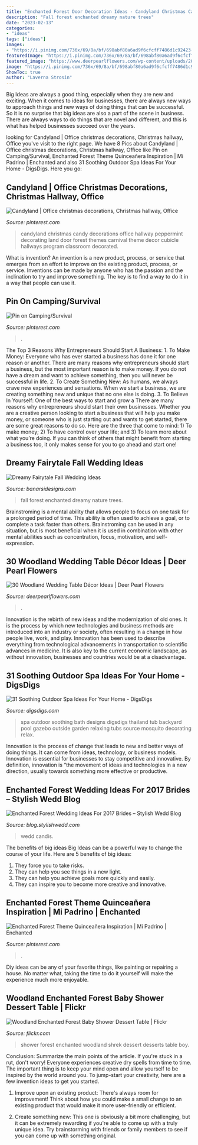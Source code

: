 ```yaml
---
title: "Enchanted Forest Door Decoration Ideas - Candyland Christmas Candy Decorations Office Hallway Peppermint Decorating Land Door Forest Themes Carnival Theme Decor Cubicle Hallways Program Classroom Decorated"
description: "Fall forest enchanted dreamy nature trees"
date: "2023-02-13"
categories:
- "ideas"
tags: ["ideas"]
images:
- "https://i.pinimg.com/736x/69/8a/bf/698abf80a6ad9f6cfcff7486d1c92423--candyland-peppermint.jpg"
featuredImage: "https://i.pinimg.com/736x/69/8a/bf/698abf80a6ad9f6cfcff7486d1c92423--candyland-peppermint.jpg"
featured_image: "https://www.deerpearlflowers.com/wp-content/uploads/2015/09/outdoor-woodland-wedding-reception-decor.jpg"
image: "https://i.pinimg.com/736x/69/8a/bf/698abf80a6ad9f6cfcff7486d1c92423--candyland-peppermint.jpg"
ShowToc: true
author: "Laverna Strosin"
---
```



Big Ideas are always a good thing, especially when they are new and exciting. When it comes to ideas for businesses, there are always new ways to approach things and new ways of doing things that can be successful. So it is no surprise that big ideas are also a part of the scene in business. There are always ways to do things that are novel and different, and this is what has helped businesses succeed over the years.

	

		
looking for Candyland | Office christmas decorations, Christmas hallway, Office you've visit to the right page. We have 8 Pics about Candyland | Office christmas decorations, Christmas hallway, Office like Pin on Camping/Survival, Enchanted Forest Theme Quinceañera Inspiration | Mi Padrino | Enchanted and also 31 Soothing Outdoor Spa Ideas For Your Home - DigsDigs. Here you go:
		
    
## Candyland | Office Christmas Decorations, Christmas Hallway, Office

<img loading=lazy src="https://i.pinimg.com/736x/69/8a/bf/698abf80a6ad9f6cfcff7486d1c92423--candyland-peppermint.jpg" onerror="this.onerror=null;this.src='https://tse2.mm.bing.net/th?id=OIP.WHYNohFT3WZw30xzU7bKSgHaJ3&amp;pid=15.1';" alt="Candyland | Office christmas decorations, Christmas hallway, Office">

_Source: pinterest.com_

>candyland christmas candy decorations office hallway peppermint decorating land door forest themes carnival theme decor cubicle hallways program classroom decorated. 

	

What is invention?
An invention is a new product, process, or service that emerges from an effort to improve on the existing product, process, or service. Inventions can be made by anyone who has the passion and the inclination to try and improve something. The key is to find a way to do it in a way that people can use it.

    
## Pin On Camping/Survival

<img loading=lazy src="https://i.pinimg.com/736x/9b/0d/10/9b0d106942b8001ac25c42db37dcc088.jpg" onerror="this.onerror=null;this.src='https://tse4.mm.bing.net/th?id=OIP.kluFiU8mO02xbZ4Z9Owe5AAAAA&amp;pid=15.1';" alt="Pin on Camping/Survival">

_Source: pinterest.com_

>. 

	

The Top 3 Reasons Why Entrepreneurs Should Start A Business: 1. To Make Money: Everyone who has ever started a business has done it for one reason or another. There are many reasons why entrepreneurs should start a business, but the most important reason is to make money. If you do not have a dream and want to achieve something, then you will never be successful in life. 2. To Create Something New: As humans, we always crave new experiences and sensations. When we start a business, we are creating something new and unique that no one else is doing. 3. To Believe In Yourself: One of the best ways to start and grow a
There are many reasons why entrepreneurs should start their own businesses. Whether you are a creative person looking to start a business that will help you make money, or someone who is just starting out and wants to get started, there are some great reasons to do so. Here are the three that come to mind: 1) To make money; 2) To have control over your life; and 3) To learn more about what you’re doing. If you can think of others that might benefit from starting a business too, it only makes sense for you to go ahead and start one!

    
## Dreamy Fairytale Fall Wedding Ideas

<img loading=lazy src="http://www.banarsidesigns.com/blog/wp-content/uploads/2017/09/fall-enchanted-forest-wedding.jpg" onerror="this.onerror=null;this.src='https://tse1.mm.bing.net/th?id=OIP.LBsApAOCC597J84TdG7WWwHaLH&amp;pid=15.1';" alt="Dreamy Fairytale Fall Wedding Ideas">

_Source: banarsidesigns.com_

>fall forest enchanted dreamy nature trees. 

	

Brainstroming is a mental ability that allows people to focus on one task for a prolonged period of time. This ability is often used to achieve a goal, or to complete a task faster than others. Brainstroming can be used in any situation, but is most beneficial when it is used in combination with other mental abilities such as concentration, focus, motivation, and self-expression.

    
## 30 Woodland Wedding Table Décor Ideas | Deer Pearl Flowers

<img loading=lazy src="https://www.deerpearlflowers.com/wp-content/uploads/2015/09/outdoor-woodland-wedding-reception-decor.jpg" onerror="this.onerror=null;this.src='https://tse2.mm.bing.net/th?id=OIP.ih8vwX9twuahy0KweroxNgHaLH&amp;pid=15.1';" alt="30 Woodland Wedding Table Décor Ideas | Deer Pearl Flowers">

_Source: deerpearlflowers.com_

>. 

	

Innovation is the rebirth of new ideas and the modernization of old ones. It is the process by which new technologies and business methods are introduced into an industry or society, often resulting in a change in how people live, work, and play. Innovation has been used to describe everything from technological advancements in transportation to scientific advances in medicine. It is also key to the current economic landscape, as without innovation, businesses and countries would be at a disadvantage.

    
## 31 Soothing Outdoor Spa Ideas For Your Home - DigsDigs

<img loading=lazy src="http://www.digsdigs.com/photos/soothing-outdoor-spa-ideas-for-your-home-18.jpg" onerror="this.onerror=null;this.src='https://tse2.mm.bing.net/th?id=OIP.5v_IWVdsAs0sCcTrO1BdAQHaJ4&amp;pid=15.1';" alt="31 Soothing Outdoor Spa Ideas For Your Home - DigsDigs">

_Source: digsdigs.com_

>spa outdoor soothing bath designs digsdigs thailand tub backyard pool gazebo outside garden relaxing tubs source mosquito decorating relax. 

	

Innovation is the process of change that leads to new and better ways of doing things. It can come from ideas, technology, or business models. Innovation is essential for businesses to stay competitive and innovative. By definition, innovation is “the movement of ideas and technologies in a new direction, usually towards something more effective or productive.

    
## Enchanted Forest Wedding Ideas For 2017 Brides – Stylish Wedd Blog

<img loading=lazy src="https://blog.stylishwedd.com/wp-content/uploads/2016/11/enchanted-colorful-floral-forest-wedding-ideas.jpg" onerror="this.onerror=null;this.src='https://tse1.mm.bing.net/th?id=OIP.8bj3xxxay-4vSpJCNOrS4QHaRB&amp;pid=15.1';" alt="Enchanted Forest Wedding Ideas For 2017 Brides – Stylish Wedd Blog">

_Source: blog.stylishwedd.com_

>wedd candis. 

	

The benefits of big ideas
Big Ideas can be a powerful way to change the course of your life. Here are 5 benefits of big ideas:
1. They force you to take risks.
2. They can help you see things in a new light.
3. They can help you achieve goals more quickly and easily.
4. They can inspire you to become more creative and innovative.

    
## Enchanted Forest Theme Quinceañera Inspiration | Mi Padrino | Enchanted

<img loading=lazy src="https://i.pinimg.com/736x/07/22/08/072208028b606b154d667c9c4745ea3c.jpg" onerror="this.onerror=null;this.src='https://tse1.mm.bing.net/th?id=OIP.U_8z8vdKTMfLMpKEzT9ZnwHaHa&amp;pid=15.1';" alt="Enchanted Forest Theme Quinceañera Inspiration | Mi Padrino | Enchanted">

_Source: pinterest.com_

>. 

	

Diy ideas can be any of your favorite things, like painting or repairing a house. No matter what, taking the time to do it yourself will make the experience much more enjoyable.

    
## Woodland Enchanted Forest Baby Shower Dessert Table | Flickr

<img loading=lazy src="https://c2.staticflickr.com/8/7228/7311665366_f26d21c880_b.jpg" onerror="this.onerror=null;this.src='https://tse3.mm.bing.net/th?id=OIP.tRs9TBW-o2py-C_PcmxMOgHaLE&amp;pid=15.1';" alt="Woodland Enchanted Forest Baby Shower Dessert Table | Flickr">

_Source: flickr.com_

>shower forest enchanted woodland shrek dessert desserts table boy. 

	

Conclusion: Summarize the main points of the article.
If you're stuck in a rut, don't worry! Everyone experiences creative dry spells from time to time. The important thing is to keep your mind open and allow yourself to be inspired by the world around you. To jump-start your creativity, here are a few invention ideas to get you started.
1. Improve upon an existing product: There's always room for improvement! Think about how you could make a small change to an existing product that would make it more user-friendly or efficient.

2. Create something new: This one is obviously a bit more challenging, but it can be extremely rewarding if you're able to come up with a truly unique idea. Try brainstorming with friends or family members to see if you can come up with something original.



